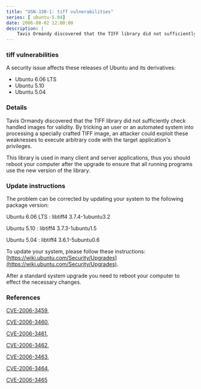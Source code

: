 ```yaml
---
title: "USN-330-1: tiff vulnerabilities"
series: [ ubuntu-5.04]
date: 2006-08-02 12:00:00
description: |
    Tavis Ormandy discovered that the TIFF library did not sufficiently check handled images for validity. By tricking an user or an automated system into processing a specially crafted TIFF image, an attacker could exploit these weaknesses to execute arbitrary code with the target application&#39;s privileges.
--- 
```

 
 


### tiff vulnerabilities

A security issue affects these releases of Ubuntu and its derivatives:

* Ubuntu 6.06 LTS
* Ubuntu 5.10
* Ubuntu 5.04

### Details

Tavis Ormandy discovered that the TIFF library did not sufficiently check handled images for validity. By tricking an user or an automated system into processing a specially crafted TIFF image, an attacker could exploit these weaknesses to execute arbitrary code with the target application&#39;s privileges.

This library is used in many client and server applications, thus you should reboot your computer after the upgrade to ensure that all running programs use the new version of the library.

### Update instructions

The problem can be corrected by updating your system to the following package version:

Ubuntu 6.06 LTS
 : libtiff4 <span>3.7.4-1ubuntu3.2</span>

Ubuntu 5.10
 : libtiff4 <span>3.7.3-1ubuntu1.5</span>

Ubuntu 5.04
 : libtiff4 <span>3.6.1-5ubuntu0.6</span>

To update your system, please follow these instructions: [https://wiki.ubuntu.com/Security/Upgrades](https://wiki.ubuntu.com/Security/Upgrades).

After a standard system upgrade you need to reboot your computer to effect the necessary changes.

### References

 
 [CVE-2006-3459](http://people.ubuntu.com/~ubuntu-security/cve/CVE-2006-3459), 

 [CVE-2006-3460](http://people.ubuntu.com/~ubuntu-security/cve/CVE-2006-3460), 

 [CVE-2006-3461](http://people.ubuntu.com/~ubuntu-security/cve/CVE-2006-3461), 

 [CVE-2006-3462](http://people.ubuntu.com/~ubuntu-security/cve/CVE-2006-3462), 

 [CVE-2006-3463](http://people.ubuntu.com/~ubuntu-security/cve/CVE-2006-3463), 

 [CVE-2006-3464](http://people.ubuntu.com/~ubuntu-security/cve/CVE-2006-3464), 

 [CVE-2006-3465](http://people.ubuntu.com/~ubuntu-security/cve/CVE-2006-3465)
 

